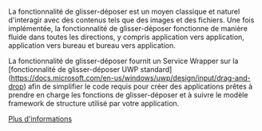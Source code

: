 ﻿La fonctionnalité de glisser-déposer est un moyen classique et naturel d'interagir avec des contenus tels que des images et des fichiers. Une fois implémentée, la fonctionnalité de glisser-déposer fonctionne de manière fluide dans toutes les directions, y compris application vers application, application vers bureau et bureau vers application.

La fonctionnalité de glisser-déposer fournit un Service Wrapper sur la [fonctionnalité de glisser-déposer UWP standard] (https://docs.microsoft.com/en-us/windows/uwp/design/input/drag-and-drop) afin de simplifier le code requis pour créer des applications prêtes à prendre en charge les fonctions de glisser-déposer et à suivre le modèle framework de structure utilisé par votre application.

[Plus d'informations](https://github.com/Microsoft/WindowsTemplateStudio/blob/dev/docs/features/drag-and-drop.md)
